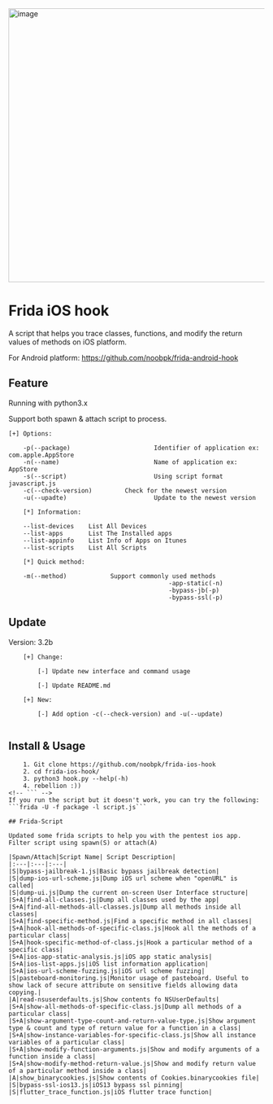 <img width="538" alt="image" src="https://user-images.githubusercontent.com/31820707/103606590-5f006380-4f49-11eb-9f57-c1c78c76a506.png">

# Frida iOS hook

A script that helps you trace classes, functions, and modify the return values of methods on iOS platform.

For Android platform: https://github.com/noobpk/frida-android-hook

## Feature

Running with python3.x

Support both spawn & attach script to process.

```
[+] Options:

	-p(--package)						Identifier of application ex: com.apple.AppStore
	-n(--name) 							Name of application ex: AppStore
	-s(--script) 						Using script format javascript.js
	-c(--check-version) 		Check for the newest version
	-u(--upadte) 						Update to the newest version

	[*] Information:

	--list-devices    List All Devices
	--list-apps       List The Installed apps
	--list-appinfo    List Info of Apps on Itunes
	--list-scripts    List All Scripts

	[*] Quick method:

	-m(--method)			Support commonly used methods
											-app-static(-n)
											-bypass-jb(-p)
											-bypass-ssl(-p)
```

## Update

Version: 3.2b
```
	[+] Change:
	
		[-] Update new interface and command usage
		
		[-] Update README.md
		
	[+] New:
	
		[-] Add option -c(--check-version) and -u(--update)
	
```

## Install & Usage

```
	1. Git clone https://github.com/noobpk/frida-ios-hook
	2. cd frida-ios-hook/
	3. python3 hook.py --help(-h)
	4. rebellion :))
<!-- ``` -->
If you run the script but it doesn't work, you can try the following:
```frida -U -f package -l script.js```

## Frida-Script

Updated some frida scripts to help you with the pentest ios app. Filter script using spawn(S) or attach(A) 

|Spawn/Attach|Script Name| Script Description|
|:---|:---|:---|
|S|bypass-jailbreak-1.js|Basic bypass jailbreak detection|
|S|dump-ios-url-scheme.js|Dump iOS url scheme when "openURL" is called|
|S|dump-ui.js|Dump the current on-screen User Interface structure|
|S+A|find-all-classes.js|Dump all classes used by the app|
|S+A|find-all-methods-all-classes.js|Dump all methods inside all classes|
|S+A|find-specific-method.js|Find a specific method in all classes|
|S+A|hook-all-methods-of-specific-class.js|Hook all the methods of a particular class|
|S+A|hook-specific-method-of-class.js|Hook a particular method of a specific class|
|S+A|ios-app-static-analysis.js|iOS app static analysis|
|S+A|ios-list-apps.js|iOS list information application|
|S+A|ios-url-scheme-fuzzing.js|iOS url scheme fuzzing|
|S|pasteboard-monitoring.js|Monitor usage of pasteboard. Useful to show lack of secure attribute on sensitive fields allowing data copying.|
|A|read-nsuserdefaults.js|Show contents fo NSUserDefaults|
|S+A|show-all-methods-of-specific-class.js|Dump all methods of a particular class|
|S+A|show-argument-type-count-and-return-value-type.js|Show argument type & count and type of return value for a function in a class|
|S+A|show-instance-variables-for-specific-class.js|Show all instance variables of a particular class|
|S+A|show-modify-function-arguments.js|Show and modify arguments of a function inside a class|
|S+A|show-modify-method-return-value.js|Show and modify return value of a particular method inside a class|
|A|show_binarycookies.js|Show contents of Cookies.binarycookies file|
|S|bypass-ssl-ios13.js|iOS13 bypass ssl pinning|
|S|flutter_trace_function.js|iOS flutter trace function|